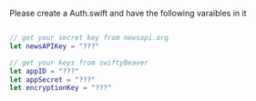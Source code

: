 Please create a Auth.swift and have the following varaibles in it

```swift

// get your secret key from newsapi.org
let newsAPIKey = "???"

// get your keys from swiftyBeaver 
let appID = "???"
let appSecret = "???"
let encryptionKey = "???"
```